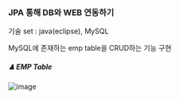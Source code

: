 <h3>JPA 통해 DB와 WEB 연동하기 </h3>

기술 set : java(eclipse), MySQL

MySQL에 존재하는 emp table을 CRUD하는 기능 구현

<h5>♟ EMP Table</h5> 

![image](https://user-images.githubusercontent.com/100753335/196572240-2fa56223-0e8c-45b2-be83-853e5b836f23.png)

